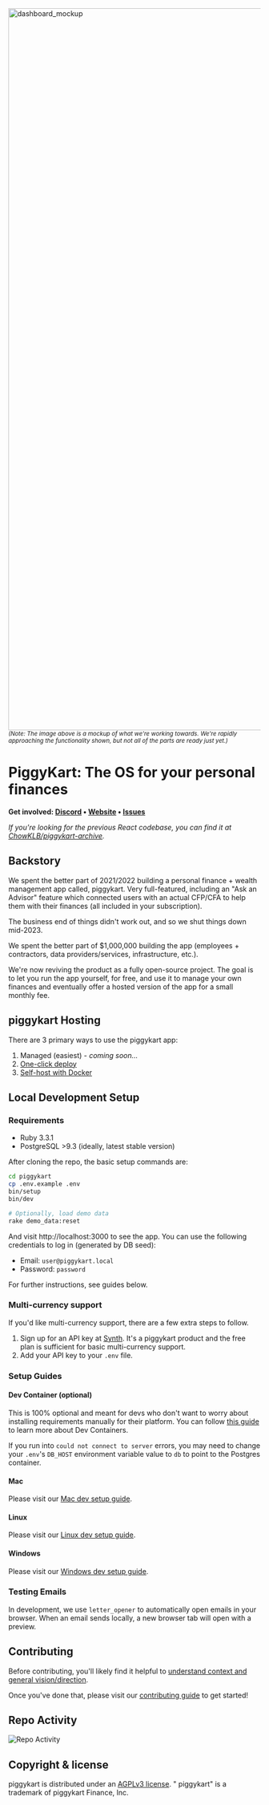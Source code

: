 <img width="1440" alt="dashboard_mockup" src="https://github.com/ChowKLB/piggykart/assets/35243/a7763d0e-a942-42db-bde7-eb8d28106917">
<sup><i>(Note: The image above is a mockup of what we're working towards. We're rapidly approaching the functionality shown, but not all of the parts are ready just yet.)</i></sup>

# PiggyKart: The OS for your personal finances

<b>Get
involved: [Discord](https://link.piggykart.co/discord) • [Website](https://piggykart.co) • [Issues](https://github.com/ChowKLB/piggykart/issues)</b>

_If you're looking for the previous React codebase, you can find it
at [ChowKLB/piggykart-archive](https://github.com/ChowKLB/piggykart-archive)._

## Backstory

We spent the better part of 2021/2022 building a personal finance + wealth
management app called, piggykart. Very full-featured, including an "Ask an Advisor"
feature which connected users with an actual CFP/CFA to help them with their
finances (all included in your subscription).

The business end of things didn't work out, and so we shut things down mid-2023.

We spent the better part of $1,000,000 building the app (employees +
contractors, data providers/services, infrastructure, etc.).

We're now reviving the product as a fully open-source project. The goal is to
let you run the app yourself, for free, and use it to manage your own finances
and eventually offer a hosted version of the app for a small monthly fee.

## piggykart Hosting

There are 3 primary ways to use the piggykart app:

1. Managed (easiest) - _coming soon..._
2. [One-click deploy](docs/hosting/one-click-deploy.md)
3. [Self-host with Docker](docs/hosting/docker.md)

## Local Development Setup

### Requirements

- Ruby 3.3.1
- PostgreSQL >9.3 (ideally, latest stable version)

After cloning the repo, the basic setup commands are:

```sh
cd piggykart
cp .env.example .env
bin/setup
bin/dev

# Optionally, load demo data
rake demo_data:reset
```

And visit http://localhost:3000 to see the app. You can use the following
credentials to log in (generated by DB seed):

- Email: `user@piggykart.local`
- Password: `password`

For further instructions, see guides below.

### Multi-currency support

If you'd like multi-currency support, there are a few extra steps to follow.

1. Sign up for an API key at [Synth](https://synthfinance.com). It's a piggykart
   product and the free plan is sufficient for basic multi-currency support.
2. Add your API key to your `.env` file.

### Setup Guides

#### Dev Container (optional)

This is 100% optional and meant for devs who don't want to worry about
installing requirements manually for their platform. You can
follow [this guide](https://code.visualstudio.com/docs/devcontainers/containers)
to learn more about Dev Containers.

If you run into `could not connect to server` errors, you may need to change
your `.env`'s `DB_HOST` environment variable value to `db` to point to the
Postgres container.

#### Mac

Please visit
our [Mac dev setup guide](https://github.com/ChowKLB/piggykart/wiki/Mac-Dev-Setup-Guide).

#### Linux

Please visit
our [Linux dev setup guide](https://github.com/ChowKLB/piggykart/wiki/Linux-Dev-Setup-Guide).

#### Windows

Please visit
our [Windows dev setup guide](https://github.com/ChowKLB/piggykart/wiki/Windows-Dev-Setup-Guide).

### Testing Emails

In development, we use `letter_opener` to automatically open emails in your
browser. When an email sends locally, a new browser tab will open with a
preview.

## Contributing

Before contributing, you'll likely find it helpful
to [understand context and general vision/direction](https://github.com/ChowKLB/piggykart/wiki).

Once you've done that, please visit
our [contributing guide](https://github.com/ChowKLB/piggykart/blob/main/CONTRIBUTING.md)
to get started!

## Repo Activity

![Repo Activity](https://repobeats.axiom.co/api/embed/7866c9790deba0baf63ca1688b209130b306ea4e.svg "Repobeats analytics image")

## Copyright & license

piggykart is distributed under
an [AGPLv3 license](https://github.com/ChowKLB/piggykart/blob/main/LICENSE). "
piggykart" is a trademark of piggykart Finance, Inc.
